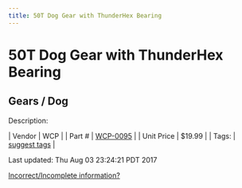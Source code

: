```yaml
---
title: 50T Dog Gear with ThunderHex Bearing
---
```


# 50T Dog Gear with ThunderHex Bearing
## Gears / Dog
Description: 	 

| Vendor | WCP | 
| Part # | [WCP-0095](http://www.wcproducts.net/WCP-0095) | 
| Unit Price | $19.99 | 
| Tags: | [suggest tags](https://docs.google.com/forms/d/e/1FAIpQLSeWyY8v3RgOty-MyWmh9U0iivNYN_molChYyS-0U-o-kOAv_g/viewform) | 

Last updated: Thu Aug 03 23:24:21 PDT 2017

 [Incorrect/Incomplete information?](https://docs.google.com/forms/d/e/1FAIpQLSeWyY8v3RgOty-MyWmh9U0iivNYN_molChYyS-0U-o-kOAv_g/viewform)